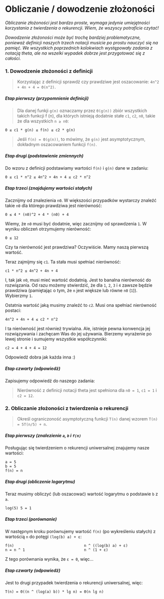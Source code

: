# Obliczanie / dowodzenie złożoności

*Obliczanie złożoności jest bardzo proste, wymaga jedynie umiejętności korzystania z twierdzenia o rekurencji. Wiem, że wszyscy potraficie czytać!*

*Dowodzenie złożoności może być trochę bardziej problematyczne, ponieważ definicji naszych trzech notacji musicie po prostu nauczyć się na pamięć. We wszystkich poprzednich kolokwiach występowały zadania z notacją theta, ale na wszelki wypadek dobrze jest przygotować się z całości.*

### 1. Dowodzenie złożoności z definicji

> Korzystając z definicji sprawdź czy prawdziwe jest oszacowanie: `4n^2 + 4n + 4 = Θ(n^2)`.

##### Etap pierwszy (przypomnienie definicji)

> Dla danej funkji `g(n)` oznaczamy przez `Θ(g(n))` zbiór wszystkich takich funkcji f (n), dla których istnieją dodatnie stałe `c1`, `c2`, `n0`, takie że dla wszystkich `n ≥ n0`:
```
0 ≤ c1 * g(n) ≤ f(n) ≤ c2 * g(n)
```

> Jeśli `f(n) = Θ(g(n))`, to mówimy, że `g(n)` jest asymptotycznym, dokładnym oszacowaniem funkcji `f(n)`.

##### Etap drugi (podstawienie zmiennych)

Do wzoru z definicji podstawiamy wartości `f(n)` i `g(n)` dane w zadaniu:

```
0 ≤ c1 * n^2 ≤ 4n^2 + 4n + 4 ≤ c2 * n^2
```

##### Etap trzeci (znajdujemy wartości stałych)

Zacznijmy od znalezienia `n0`. W większości przypadków wystarczy znaleźć takie `n0` dla którego prawdziwa jest nierówność:

```
0 ≤ 4 * (n0)^2 + 4 * (n0) + 4
```

Wiemy, że `n0` musi być dodatnie, więc zacznijmy od sprawdzenia `1`. W wyniku obliczeń otrzymujemy nierówność:

```
0 ≤ 12
```

Czy ta nierówność jest prawdziwa? Oczywiście. Mamy naszą pierwszą wartość.

Teraz zajmijmy się `c1`. Ta stała musi spełniać nierówność:

```
c1 * n^2 ≤ 4n^2 + 4n + 4
```

I, tak jak `n0`, musi mieć wartość dodatnią. Jest to banalna nierówność do rozwiązania. Od razu możemy stwierdzić, że dla `1`, `2`, `3` i `4` zawsze będzie prawdziwa (pamiętając o tym, że `n` jest większe lub równe `n0` (`1`)). Wybierzmy `1`.

Ostatnia wartość jaką musimy znaleźć to `c2`. Musi ona spełniać nierówność postaci:

```
4n^2 + 4n + 4 ≤ c2 * n^2
```

I ta nierówność jest również trywialna. Ale, istnieje pewna konwencja jej rozwiązywania i zachęcam Was do jej używania. Bierzemy wyrażenie po lewej stronie i sumujemy wszystkie współczynniki:

```
c2 = 4 + 4 + 4 = 12
```

Odpowiedź dobra jak każda inna :)

##### Etap czwarty (odpowiedź)

Zapisujemy odpowiedź do naszego zadania:

> Nierówność z definicji notacji theta jest spełniona dla `n0 = 1`, `c1 = 1` i `c2 = 12`.

### 2. Obliczanie złożoności z twierdzenia o rekurencji

> Określ ograniczoność asymptotyczną funkcji `T(n)` danej wzorem `T(n) = 5T(n/5) + n`.

##### Etap pierwszy (znalezienie `a`, `b` i `f(n)`

Posługując się twierdzeniem o rekurencji uniwersalnej znajujemy nasze wartości:

```
a = 5
b = 5
f(n) = n
```

##### Etap drugi (obliczenie logarytmu)

Teraz musimy obliczyć (lub oszacować) wartość logarytmu o podstawie `b` z `a`.

```
log(5) 5 = 1
```

##### Etap trzeci (porównanie)

W następnym kroku porównujemy wartość `f(n)` (po wykreśleniu stałych) z wartością `n` do potęgi `(log(b) a) + ε`:

```
f(n)                                n ^ ((log(b) a) + ε)
n = n ^ 1                           n ^ (1 + ε)
```

Z tego porównania wynika, że `ε = 0`, więc...

##### Etap czwarty (odpowiedź)

Jest to drugi przypadek twierdzenia o rekurencji uniwersalnej, więc:

```
T(n) = Θ((n ^ (log(a) b)) * lg n) = Θ(n lg n)
```
